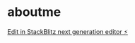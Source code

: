 # aboutme

[Edit in StackBlitz next generation editor ⚡️](https://stackblitz.com/~/github.com/HyunWat/aboutme)